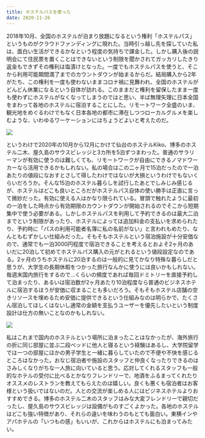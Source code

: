 ```yaml
---
title: ホステルパスを使った
date: 2020-11-26
---
```


2018年10月、全国のホステルが泊まり放題になるという権利「ホステルパス」というものがクラウドファンディングに現れた。当時引っ越し先を探していた私は、面白い生活ができるかなという程度の気持ちで課金した。しかし購入後の説明会にて住民票を置くことはできないという制限を聞かされてガッカリしたきり返金もできずその権利は塩漬けとなった。一度でもホステルパスを使うと、そこから利用可能期間満了までのカウントダウンが始まるからだ。結局購入から2年がたち、この権利を一度も使わないままコロナ禍に見舞われ、全国のホステルがどんどん休業になるという自体が訪れる。このままだと権利を留保したまま一度も使わずにホステルがなくなってしまうのではと思い、半ば無理矢理に日本全国をまわって各地のホステルに宿泊することにした。リモートワーク全盛のいま、観光地をめぐるわけでもなく日本各地の都市に滞在しつつローカルグルメを楽しむような、いわゆるワーケーションにはちょうどよいと考えたのだ。

![](https://photos.smugmug.com/photos/i-mRRBHTq/0/7cd9a5e2/X2/i-mRRBHTq-X2.jpg)

というわけで2020年の10月から12月にかけて仙台のホステルKiko、博多のホステル二木、屋久島のサウスビレッジと3カ所を5泊ずつまわった。普通のサラリーマンが有効に使うのは難しくても、リモートワークが自由にできるノマドワーカーなら活用できるかもしれない。私の場合はこの二ヶ月で15泊だったので一泊あたりの値段になおすとさして得したわけではないが大損というわけでもないくらいだろうか。そんな15泊のホステル暮らしを試行したあとでしみじみ感じるが、ホステルはどこも良いところだがホステルパス自体の使い勝手は正直に言って微妙だった。有効に使える人はかなり限られている。冒頭で触れたように最初の一泊をした時点から有効期限のカウントダウンが開始されるのでそこから短期集中で使う必要がある。しかしホステルパスを利用して予約できるのは最大二泊までという制限があったり、ホステルによっては追加料金の支払いを求められたり、予約時に「パスの利用可能者名簿に私の名前がない」と言われもめたり、なんともむずかしい仕組みだった。そもそもホステルという宿泊施設が十分安価なので、通常でも一泊3000円程度で宿泊できることを考えるとおよそ2ヶ月のあいだに20泊して初めてホステルパス購入の元がとれるという値段設定なのである。2ヶ月のうちホステルに20泊するのは一般的に見てかなり特殊な暮らしだと思うが、大学生の長期休暇をつかった旅行なんかに使うには良いかもしれない。毎週末国内旅行をするので…くらいの頻度であれば毎回ドミトリーを直接予約して泊まったり、あるいは宿泊数が2ヶ月あたり10泊程度なら普通のビジネスホテルに宿泊するほうが安価に収まることも多いだろう。そもそもホステル店舗の空きリソースを埋めるため安価に提供できるという仕組みなのは明らかで、たくさん宿泊してほしくはないし通常の金額を支払うユーザーを優先したいという制度設計は仕方の無いことなのかもしれない。

![](https://photos.smugmug.com/photos/i-QqzRCsN/0/fd2a7fb6/X2/i-QqzRCsN-X2.jpg)

私はこれまで国内のホステルという場所に泊まったことはなかったが、海外旅行の折に同じ部屋に並ぶ二段ベッドに他人と寝るという経験はあるし、大学院留学では一つの部屋にほかの男子学生と一緒に暮らしていたので不便や不快を感じるところはなかった。おなじ宿泊者や施設のスタッフと仲良くなったりできるのはさみしくなりがちな一人旅に向いていると思う。応対してくれるスタッフも一般的なホテルの受付に比べるとかなりフレンドリーで、地酒をふるまってくれたりオススメのレストランを教えてもらえたのは嬉しい。良くも悪くも宿泊者はお客様という扱いではないのだ。人との交流が楽しめる人にはビジネスホテルよりおすすめできる。博多のホステル二木のスタッフはみな大変フレンドリーで親切だったし、屋久島のサウスビレッジは設備がものすごくよかった。各地のホステルはどこも強い特徴があり、それらの違いを味わうのもとても面白い。東横インやアパホテルの「いつもの感」もいいが、これからはホステルにも泊まってみたい。
